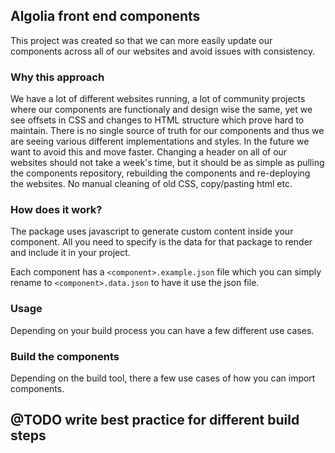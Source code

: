 ## Algolia front end components

This project was created so that we can more easily update our components across all of our websites and avoid issues with consistency. 

### Why this approach

We have a lot of different websites running, a lot of community projects where our components are functionaly and design wise the same, yet we see offsets in CSS and changes to HTML structure which prove hard to maintain. There is no single source of truth for our components and thus we are seeing various different implementations and styles. In the future we want to avoid this and move faster. Changing a header on all of our websites should not take a week's time, but it should be as simple as pulling the components repository, rebuilding the components and re-deploying the websites. No manual cleaning of old CSS, copy/pasting html etc.

### How does it work?
The package uses javascript to generate custom content inside your component. All you need to specify is the data for that package to render and include it in your project.

Each component has a `<component>.example.json` file which you can simply rename to `<component>.data.json` to have it use the json file.


### Usage

Depending on your build process you can have a few different use cases.

### Build the components

Depending on the build tool, there a few use cases of how you can import components.

## @TODO write best practice for different build steps





